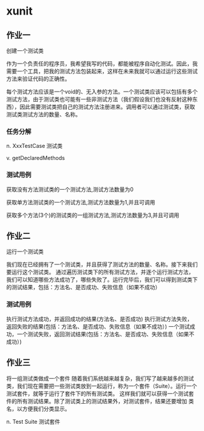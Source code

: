 # xunit

## 作业一

创建一个测试类

作为一个负责任的程序员，我希望我写的代码，都能被程序自动化测试。因此，我需要一个工具，把我的测试方法包装起来，这样在未来我就可以通过运行这些测试方法来验证代码的正确性。

每个测试方法应该是一个void的、无入参的方法。一个测试类应该可以包括有多个测试方法，由于测试类也可能有一些非测试方法（我们假设我们也没有反射这种东西），因此需要测试类把自己的测试方法注册进来。调用者可以通过测试类，获取测试类测试方法的数量、名称。

### 任务分解

n. 
XxxTestCase 测试类

v.
getDeclaredMethods

### 测试用例

获取没有方法测试类的一个测试方法,测试方法数量为0

获取单方法测试类的一个测试方法,测试方法数量为1,并且可调用

获取多个方法(3个)的测试类的一组测试方法,测试方法数量为3,并且可调用


## 作业二
运行一个测试类

我们现在已经拥有了一个测试类，并且获得了测试方法的数量、名称。接下来我们要运行这个测试类。
通过遍历测试类下的所有测试方法，并逐个运行测试方法，我们可以知道哪些方法成功了，哪些失败了。运行完毕后，我们可以得到测试类下的测试结果，包括：方法名、是否成功、失败信息（如果不成功）

### 测试用例

执行测试方法成功，并返回成功的结果(方法名、是否成功)
执行测试方法失败，返回失败的结果(包括：方法名、是否成功、失败信息（如果不成功）)
一个测试成功，一个测试失败，返回测试结果(包括：方法名、是否成功、失败信息（如果不成功）)


## 作业三

将一组测试类做成一个套件
随着我们系统越来越复杂，我们写了越来越多的测试类，我们现在需要把一些测试类放到一起运行，称为一个套件（Suite）。运行一个测试套件，就等于运行了套件下的所有测试类。
这样我们就可以获得一个测试套件的所有测试结果。除了测试类上的测试结果外，对测试套件，结果还要增加 类名，以方便我们分类显示。

n. 
Test Suite 测试套件

    

